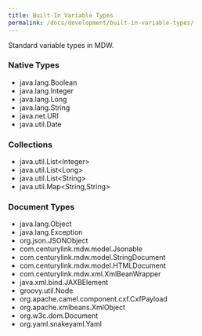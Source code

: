 ```yaml
---
title: Built-In Variable Types
permalink: /docs/development/built-in-variable-types/
---
```


Standard variable types in MDW.

### Native Types
 - java.lang.Boolean
 - java.lang.Integer
 - java.lang.Long
 - java.lang.String
 - java.net.URI
 - java.util.Date

### Collections
 - java.util.List\<Integer>
 - java.util.List\<Long>
 - java.util.List\<String>
 - java.util.Map\<String,String>
 
### Document Types
 - java.lang.Object
 - java.lang.Exception
 - org.json.JSONObject
 - com.centurylink.mdw.model.Jsonable
 - com.centurylink.mdw.model.StringDocument
 - com.centurylink.mdw.model.HTMLDocument
 - com.centurylink.mdw.xml.XmlBeanWrapper
 - java.xml.bind.JAXBElement
 - groovy.util.Node
 - org.apache.camel.component.cxf.CxfPayload
 - org.apache.xmlbeans.XmlObject
 - org.w3c.dom.Document
 - org.yaml.snakeyaml.Yaml
 
 
 
 
 
 
 
 
 
 
 
 
 
 
 
 
 
 
 
 
 
 
 
 
 
